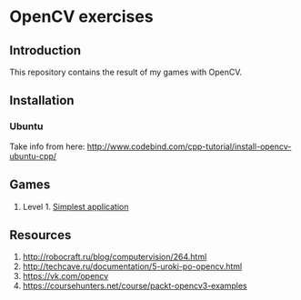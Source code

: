 # OpenCV exercises

## Introduction
This repository contains the result of my games with OpenCV.

## Installation

### Ubuntu
Take info from here:
http://www.codebind.com/cpp-tutorial/install-opencv-ubuntu-cpp/

## Games
1. Level 1. [Simplest application](simple)

## Resources
1. http://robocraft.ru/blog/computervision/264.html
2. http://techcave.ru/documentation/5-uroki-po-opencv.html
3. https://vk.com/opencv
4. https://coursehunters.net/course/packt-opencv3-examples
